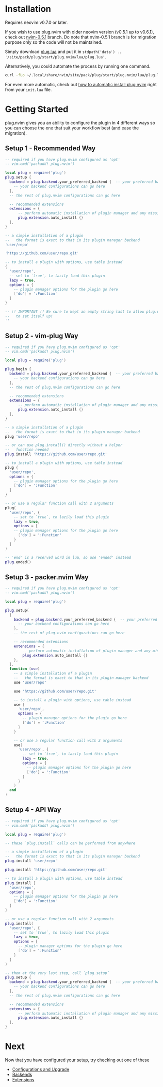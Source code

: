 # Installation

Requires neovim v0.7.0 or later.

If you wish to use plug.nvim with older neovim version (v0.5.1 up to v0.6.1),
check out [nvim-0.5.1](https://github.com/spywhere/plug.nvim/tree/nvim-0.5.1)
branch. Do note that nvim-0.5.1 branch is for migration purpose only so the
code will not be maintained.

Simply download
[plug.lua](https://raw.githubusercontent.com/spywhere/plug.nvim/main/plug.lua)
and put it in `stdpath('data') .. '/site/pack/plug/start/plug.nvim/lua/plug.lua'`.

Alternatively, you could automate the process by running one command.

```sh
curl -fLo ~/.local/share/nvim/site/pack/plug/start/plug.nvim/lua/plug.lua --create-dirs https://raw.githubusercontent.com/spywhere/plug.nvim/main/plug.lua
```

For even more automatic, check out
[how to automatic install plug.nvim](/docs/auto-install.md) right from your
`init.lua` file.

# Getting Started

plug.nvim gives you an ability to configure the plugin in 4 different ways so
you can choose the one that suit your workflow best (and ease the migration).

## Setup 1 - Recommended Way

```lua
-- required if you have plug.nvim configured as 'opt'
-- vim.cmd('packadd! plug.nvim')

local plug = require('plug')
plug.setup {
  backend = plug.backend.your_preferred_backend {  -- your preferred backend goes here
    -- your backend configurations can go here
  },
  -- the rest of plug.nvim configurations can go here

  -- recommended extensions
  extensions = {
      -- perform automatic installation of plugin manager and any missing plugins
      plug.extension.auto_install {}
  },
}

-- a simple installation of a plugin
--   the format is exact to that in its plugin manager backend
'user/repo'

'https://github.com/user/repo.git'

-- to install a plugin with options, use table instead
{
  'user/repo',
  -- set to `true`, to lazily load this plugin
  lazy = true,
  options = {
    -- plugin manager options for the plugin go here
    ['do'] = ':Function'
  }
}

-- !! IMPORTANT !! Be sure to kept an empty string last to allow plug.nvim
--   to set itself up!
''
```

## Setup 2 - vim-plug Way

```lua
-- required if you have plug.nvim configured as 'opt'
-- vim.cmd('packadd! plug.nvim')

local plug = require('plug')

plug.begin {
  backend = plug.backend.your_preferred_backend {  -- your preferred backend goes here
    -- your backend configurations can go here
  },
  -- the rest of plug.nvim configurations can go here

  -- recommended extensions
  extensions = {
      -- perform automatic installation of plugin manager and any missing plugins
      plug.extension.auto_install {}
  },
}

-- a simple installation of a plugin
--   the format is exact to that in its plugin manager backend
plug 'user/repo'

-- or can use plug.install() directly without a helper
--   function needed
plug.install 'https://github.com/user/repo.git'

-- to install a plugin with options, use table instead
plug {
  'user/repo',
  options = {
    -- plugin manager options for the plugin go here
    ['do'] = ':Function'
  }
}

-- or use a regular function call with 2 arguments
plug(
  'user/repo', {
    -- set to `true`, to lazily load this plugin
    lazy = true,
    options = {
    -- plugin manager options for the plugin go here
      ['do'] = ':Function'
    }
  }
)

-- 'end' is a reserved word in lua, so use 'ended' instead
plug.ended()
```

## Setup 3 - packer.nvim Way

```lua
-- required if you have plug.nvim configured as 'opt'
-- vim.cmd('packadd! plug.nvim')

local plug = require('plug')

plug.setup(
  {
    backend = plug.backend.your_preferred_backend {  -- your preferred backend goes here
      -- your backend configurations can go here
    },
    -- the rest of plug.nvim configurations can go here

    -- recommended extensions
    extensions = {
        -- perform automatic installation of plugin manager and any missing plugins
        plug.extension.auto_install {}
    },
  },
  function (use)
    -- a simple installation of a plugin
    --   the format is exact to that in its plugin manager backend
    use 'user/repo'

    use 'https://github.com/user/repo.git'

    -- to install a plugin with options, use table instead
    use {
      'user/repo',
      options = {
        -- plugin manager options for the plugin go here
        ['do'] = ':Function'
      }
    }

    -- or use a regular function call with 2 arguments
    use(
      'user/repo', {
        -- set to `true`, to lazily load this plugin
        lazy = true,
        options = {
          -- plugin manager options for the plugin go here
          ['do'] = ':Function'
        }
      }
    )
  end
)
```

## Setup 4 - API Way

```lua
-- required if you have plug.nvim configured as 'opt'
-- vim.cmd('packadd! plug.nvim')

local plug = require('plug')

-- these `plug.install` calls can be performed from anywhere

-- a simple installation of a plugin
--   the format is exact to that in its plugin manager backend
plug.install 'user/repo'

plug.install 'https://github.com/user/repo.git'

-- to install a plugin with options, use table instead
plug.install {
  'user/repo',
  options = {
    -- plugin manager options for the plugin go here
    ['do'] = ':Function'
  }
}

-- or use a regular function call with 2 arguments
plug.install(
  'user/repo', {
    -- set to `true`, to lazily load this plugin
    lazy = true,
    options = {
      -- plugin manager options for the plugin go here
      ['do'] = ':Function'
    }
  }
)

-- then at the very last step, call `plug.setup`
plug.setup {
  backend = plug.backend.your_preferred_backend {  -- your preferred backend goes here
    -- your backend configurations can go here
  },
  -- the rest of plug.nvim configurations can go here

  -- recommended extensions
  extensions = {
      -- perform automatic installation of plugin manager and any missing plugins
      plug.extension.auto_install {}
  },
}
```

# Next

Now that you have configured your setup, try checking out one of these

- [Configurations and Upgrade](/docs/configurations.md)
- [Backends](/docs/backends)
- [Extensions](/docs/extensions)
